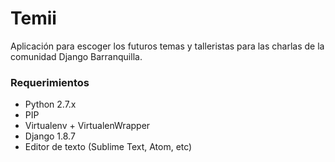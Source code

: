# Temii
Aplicación para escoger los futuros temas y talleristas para las charlas de la comunidad Django Barranquilla.

### Requerimientos

 * Python 2.7.x
 * PIP
 * Virtualenv + VirtualenWrapper
 * Django 1.8.7
 * Editor de texto (Sublime Text, Atom, etc)